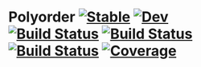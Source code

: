# Polyorder [![Stable](https://img.shields.io/badge/docs-stable-blue.svg)](https://liuyxpp.github.io/Polyorder.jl/stable) [![Dev](https://img.shields.io/badge/docs-dev-blue.svg)](https://liuyxpp.github.io/Polyorder.jl/dev) [![Build Status](https://github.com/liuyxpp/Polyorder.jl/workflows/CI/badge.svg)](https://github.com/liuyxpp/Polyorder.jl/actions) [![Build Status](https://travis-ci.com/liuyxpp/Polyorder.jl.svg?branch=master)](https://travis-ci.com/liuyxpp/Polyorder.jl) [![Build Status](https://ci.appveyor.com/api/projects/status/github/liuyxpp/Polyorder.jl?svg=true)](https://ci.appveyor.com/project/liuyxpp/Polyorder-jl) [![Coverage](https://codecov.io/gh/liuyxpp/Polyorder.jl/branch/master/graph/badge.svg)](https://codecov.io/gh/liuyxpp/Polyorder.jl)
